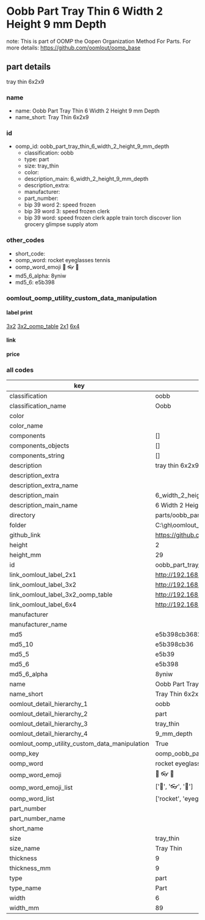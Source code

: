 # Oobb Part Tray Thin 6 Width 2 Height 9 mm Depth  

note: This is part of OOMP the Oopen Organization Method For Parts. For more details: https://github.com/oomlout/oomp_base

##  part details
  



tray thin 6x2x9



### name
* name: Oobb Part Tray Thin 6 Width 2 Height 9 mm Depth
* name_short: Tray Thin 6x2x9 
### id
* oomp_id: oobb_part_tray_thin_6_width_2_height_9_mm_depth
  * classification: oobb
  * type: part
  * size: tray_thin
  * color: 
  * description_main: 6_width_2_height_9_mm_depth
  * description_extra: 
  * manufacturer: 
  * part_number: 
  * bip 39 word 2: speed frozen
  * bip 39 word 3: speed frozen clerk
  * bip 39 word: speed frozen clerk apple train torch discover lion grocery glimpse supply atom

### other_codes
* short_code: 
* oomp_word: rocket eyeglasses tennis
* oomp_word_emoji :rocket: :eyeglasses: :tennis:
* md5_6_alpha: 8yniw
* md5_6: e5b398






### oomlout_oomp_utility_custom_data_manipulation
#### label print
[3x2](http://192.168.1.245:1112/?label=oomp%208yniw)
[3x2_oomp_table](http://192.168.1.108:1112/?label=oomp%208yniw)
[2x1](http://192.168.1.242:1112/?label=oomp%208yniw)
[6x4](http://192.168.1.55:1112/?label=oomp%208yniw)    

#### link

                              

#### price







### all codes 
| key | value |  
| --- | --- |  
| classification | oobb |  
| classification_name | Oobb |  
| color |  |  
| color_name |  |  
| components | [] |  
| components_objects | [] |  
| components_string | [] |  
| description | tray thin 6x2x9 |  
| description_extra |  |  
| description_extra_name |  |  
| description_main | 6_width_2_height_9_mm_depth |  
| description_main_name | 6 Width 2 Height 9 mm Depth |  
| directory | parts/oobb_part_tray_thin_6_width_2_height_9_mm_depth |  
| folder | C:\gh\oomlout_oobb_version_4_generated_parts\things\oobb_part_tray_thin_6_width_2_height_9_mm_depth |  
| github_link | https://github.com/oomlout/oomlout_oomp_part_src/tree/main/parts/oobb_part_tray_thin_6_width_2_height_9_mm_depth |  
| height | 2 |  
| height_mm | 29 |  
| id | oobb_part_tray_thin_6_width_2_height_9_mm_depth |  
| link_oomlout_label_2x1 | http://192.168.1.242:1112/?label=oomp%208yniw |  
| link_oomlout_label_3x2 | http://192.168.1.245:1112/?label=oomp%208yniw |  
| link_oomlout_label_3x2_oomp_table | http://192.168.1.108:1112/?label=oomp%208yniw |  
| link_oomlout_label_6x4 | http://192.168.1.55:1112/?label=oomp%208yniw |  
| manufacturer |  |  
| manufacturer_name |  |  
| md5 | e5b398cb368227df957380aa54d76e88 |  
| md5_10 | e5b398cb36 |  
| md5_5 | e5b39 |  
| md5_6 | e5b398 |  
| md5_6_alpha | 8yniw |  
| name | Oobb Part Tray Thin 6 Width 2 Height 9 mm Depth |  
| name_short | Tray Thin 6x2x9  |  
| oomlout_detail_hierarchy_1 | oobb |  
| oomlout_detail_hierarchy_2 | part |  
| oomlout_detail_hierarchy_3 | tray_thin |  
| oomlout_detail_hierarchy_4 | 9_mm_depth |  
| oomlout_oomp_utility_custom_data_manipulation | True |  
| oomp_key | oomp_oobb_part_tray_thin_6_width_2_height_9_mm_depth |  
| oomp_word | rocket eyeglasses tennis |  
| oomp_word_emoji | :rocket: :eyeglasses: :tennis: |  
| oomp_word_emoji_list | [':rocket:', ':eyeglasses:', ':tennis:'] |  
| oomp_word_list | ['rocket', 'eyeglasses', 'tennis'] |  
| part_number |  |  
| part_number_name |  |  
| short_name |  |  
| size | tray_thin |  
| size_name | Tray Thin |  
| thickness | 9 |  
| thickness_mm | 9 |  
| type | part |  
| type_name | Part |  
| width | 6 |  
| width_mm | 89 |  
